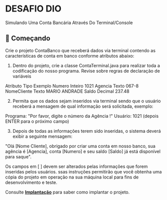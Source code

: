 # DESAFIO DIO

Simulando Uma Conta Bancária Através Do Terminal/Console

## 🚀 Começando
Crie o projeto ContaBanco que receberá dados via terminal contendo as características de conta em banco conforme atributos abaixo:

1. Dentro do projeto, crie a classe ContaTerminal.java para realizar toda a codificação do nosso programa.
Revise sobre regras de declaração de variáveis

Atributo	  Tipo	    Exemplo
Numero	    Inteiro	  1021
Agencia	    Texto	    067-8
NomeCliente	Texto	    MARIO ANDRADE
Saldo	      Decimal	  237.48

2. Permita que os dados sejam inseridos via terminal sendo que o usuário receberá a mensagem de qual informação será solicitada, exemplo:

Programa: "Por favor, digite o número da Agência !"
Usuário: 1021 (depois ENTER para o próximo campo)

3. Depois de todas as informações terem sido inseridas, o sistema deverá exibir a seguinte mensagem:

"Olá [Nome Cliente], obrigado por criar uma conta em nosso banco, sua agência é [Agencia], conta [Numero] e seu saldo [Saldo] já está disponível para saque".

Os campos em [ ] devem ser alterados pelas informações que forem inseridas pelos usuários.
ssas instruções permitirão que você obtenha uma cópia do projeto em operação na sua máquina local para fins de desenvolvimento e teste.

Consulte **[Implantação](#-implanta%C3%A7%C3%A3o)** para saber como implantar o projeto.

